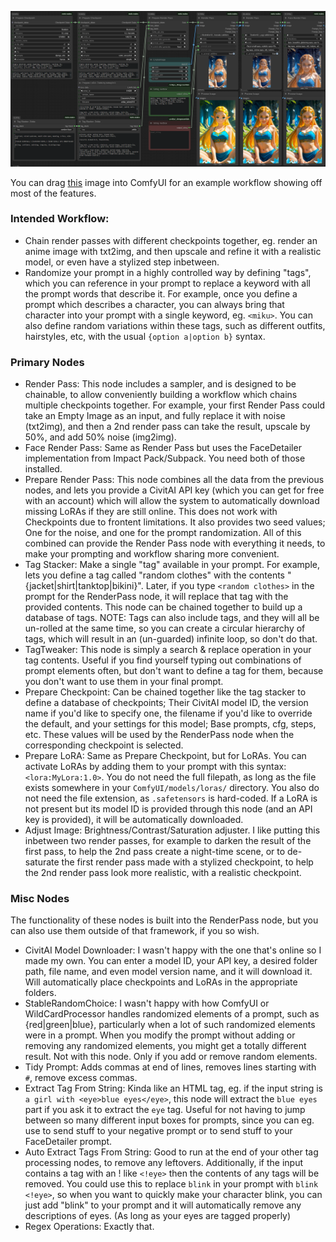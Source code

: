 ![](docs/screenshot.png)

You can drag [this](docs/example.png) image into ComfyUI for an example workflow showing off most of the features.

### Intended Workflow:
- Chain render passes with different checkpoints together, eg. render an anime image with txt2img, and then upscale and refine it with a realistic model, or even have a stylized step inbetween.
- Randomize your prompt in a highly controlled way by defining "tags", which you can reference in your prompt to replace a keyword with all the prompt words that describe it. For example, once you define a prompt which describes a character, you can always bring that character into your prompt with a single keyword, eg. `<miku>`. You can also define random variations within these tags, such as different outfits, hairstyles, etc, with the usual `{option a|option b}` syntax.

### Primary Nodes
- Render Pass: This node includes a sampler, and is designed to be chainable, to allow conveniently building a workflow which chains multiple checkpoints together. For example, your first Render Pass could take an Empty Image as an input, and fully replace it with noise (txt2img), and then a 2nd render pass can take the result, upscale by 50%, and add 50% noise (img2img).
- Face Render Pass: Same as Render Pass but uses the FaceDetailer implementation from Impact Pack/Subpack. You need both of those installed.
- Prepare Render Pass: This node combines all the data from the previous nodes, and lets you provide a CivitAI API key (which you can get for free with an account) which will allow the system to automatically download missing LoRAs if they are still online. This does not work with Checkpoints due to frontent limitations. It also provides two seed values; One for the noise, and one for the prompt randomization. All of this combined can provide the Render Pass node with everything it needs, to make your prompting and workflow sharing more convenient.
- Tag Stacker: Make a single "tag" available in your prompt. For example, lets you define a tag called "random clothes" with the contents "{jacket|shirt|tanktop|bikini}". Later, if you type `<random clothes>` in the prompt for the RenderPass node, it will replace that tag with the provided contents. This node can be chained together to build up a database of tags. NOTE: Tags can also include tags, and they will all be un-rolled at the same time, so you can create a circular hierarchy of tags, which will result in an (un-guarded) infinite loop, so don't do that.
- TagTweaker: This node is simply a search & replace operation in your tag contents. Useful if you find yourself typing out combinations of prompt elements often, but don't want to define a tag for them, because you don't want to use them in your final prompt.
- Prepare Checkpoint: Can be chained together like the tag stacker to define a database of checkpoints; Their CivitAI model ID, the version name if you'd like to specify one, the filename if you'd like to override the default, and your settings for this model; Base prompts, cfg, steps, etc. These values will be used by the RenderPass node when the corresponding checkpoint is selected.
- Prepare LoRA: Same as Prepare Checkpoint, but for LoRAs. You can activate LoRAs by adding them to your prompt with this syntax: `<lora:MyLora:1.0>`. You do not need the full filepath, as long as the file exists somewhere in your `ComfyUI/models/loras/` directory. You also do not need the file extension, as `.safetensors` is hard-coded. If a LoRA is not present but its model ID is provided through this node (and an API key is provided), it will be automatically downloaded.
- Adjust Image: Brightness/Contrast/Saturation adjuster. I like putting this inbetween two render passes, for example to darken the result of the first pass, to help the 2nd pass create a night-time scene, or to de-saturate the first render pass made with a stylized checkpoint, to help the 2nd render pass look more realistic, with a realistic checkpoint.

### Misc Nodes
The functionality of these nodes is built into the RenderPass node, but you can also use them outside of that framework, if you so wish.
- CivitAI Model Downloader: I wasn't happy with the one that's online so I made my own. You can enter a model ID, your API key, a desired folder path, file name, and even model version name, and it will download it. Will automatically place checkpoints and LoRAs in the appropriate folders.
- StableRandomChoice: I wasn't happy with how ComfyUI or WildCardProcessor handles randomized elements of a prompt, such as {red|green|blue}, particularly when a lot of such randomized elements were in a prompt. When you modify the prompt without adding or removing any randomized elements, you might get a totally different result. Not with this node. Only if you add or remove random elements.
- Tidy Prompt: Adds commas at end of lines, removes lines starting with `#`, remove excess commas.
- Extract Tag From String: Kinda like an HTML tag, eg. if the input string is `a girl with <eye>blue eyes</eye>`, this node will extract the `blue eyes` part if you ask it to extract the `eye` tag. Useful for not having to jump between so many different input boxes for prompts, since you can eg. use <neg>to send stuff to your negative prompt</neg> or <face>to send stuff to your FaceDetailer prompt</face>.
- Auto Extract Tags From String: Good to run at the end of your other tag processing nodes, to remove any leftovers. Additionally, if the input contains a tag with an ! like `<!eye>` then the contents of any <eye> tags will be removed. You could use this to replace `blink` in your prompt with `blink <!eye>`, so when you want to quickly make your character blink, you can just add "blink" to your prompt and it will automatically remove any descriptions of eyes. (As long as your eyes are tagged properly)
- Regex Operations: Exactly that.
